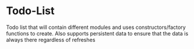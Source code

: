 # Todo-List
Todo list that will contain different modules and uses constructors/factory functions to create. Also supports persistent data to ensure that the data is always there regardless of refreshes
